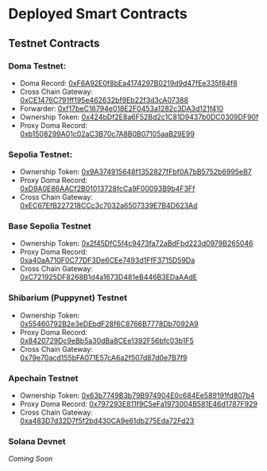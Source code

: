# Deployed Smart Contracts

## Testnet Contracts

### Doma Testnet:

* Doma Record: [0xF6A92E0f8bEa4174297B0219d9d47fEe335f84f8](https://explorer-testnet.doma.xyz/address/0xF6A92E0f8bEa4174297B0219d9d47fEe335f84f8)
* Cross Chain Gateway: [0xCE1476C791ff195e462632bf9Eb22f3d3cA07388](https://explorer-testnet.doma.xyz/address/0xCE1476C791ff195e462632bf9Eb22f3d3cA07388)
* Forwarder: [0xf17beC16794e018E2F0453a1282c3DA3d121f410](https://explorer-testnet.doma.xyz/address/0xf17beC16794e018E2F0453a1282c3DA3d121f410)
* Ownership Token: [0x424bDf2E8a6F52Bd2c1C81D9437b0DC0309DF90f](https://explorer-testnet.doma.xyz/address/0x424bDf2E8a6F52Bd2c1C81D9437b0DC0309DF90f)
* Proxy Doma Record: [0xb1508299A01c02aC3B70c7A8B0B07105aaB29E99](https://explorer-testnet.doma.xyz/address/0xb1508299A01c02aC3B70c7A8B0B07105aaB29E99)

### Sepolia Testnet:

* Ownership Token: [0x9A374915648f1352827fFbf0A7bB5752b6995eB7](https://sepolia.etherscan.io/address/0x9A374915648f1352827fFbf0A7bB5752b6995eB7)
* Proxy Doma Record: [0xD9A0E86AACf2B01013728fcCa9F00093B9b4F3Ff](https://sepolia.etherscan.io/address/0xD9A0E86AACf2B01013728fcCa9F00093B9b4F3Ff)
* Cross Chain Gateway: [0xEC67EfB227218CCc3c7032a6507339E7B4D623Ad](https://sepolia.etherscan.io/address/0xEC67EfB227218CCc3c7032a6507339E7B4D623Ad)

### Base Sepolia Testnet

* Ownership Token: [0x2f45DfC5f4c9473fa72aBdFbd223d0979B265046](https://sepolia.basescan.org/address/0x2f45DfC5f4c9473fa72aBdFbd223d0979B265046)
* Proxy Doma Record: [0xa40aA710F0C77DF3De6CEe7493d1FfF3715D59Da](https://sepolia.basescan.org/address/0xa40aA710F0C77DF3De6CEe7493d1FfF3715D59Da)
* Cross Chain Gateway: [0xC721925DF8268B1d4a1673D481eB446B3EDaAAdE](https://sepolia.basescan.org/address/0xC721925DF8268B1d4a1673D481eB446B3EDaAAdE)

### Shibarium (Puppynet) Testnet

* Ownership Token: [0x55460792B2e3eDEbdF28f6C8766B7778Db7092A9](https://puppyscan.shib.io/address/0x55460792B2e3eDEbdF28f6C8766B7778Db7092A9)
* Proxy Doma Record: [0x8420729Dc9eBb5a30dBa8CEe1392F56bfc03b1F5](https://puppyscan.shib.io/address/0x8420729Dc9eBb5a30dBa8CEe1392F56bfc03b1F5)
* Cross Chain Gateway: [0x79e70acd155bFA071E57cA6a2f507d87d0e7B7f9](https://puppyscan.shib.io/address/0x79e70acd155bFA071E57cA6a2f507d87d0e7B7f9)

### Apechain Testnet

* Ownership Token: [0x63b7749B3b79B974904E0c684Ee589191fd807b4](https://curtis.explorer.caldera.xyz/address/0x63b7749B3b79B974904E0c684Ee589191fd807b4)
* Proxy Doma Record: [0x797293E811f9C5eFa1973004B581E46d1787F929](https://curtis.explorer.caldera.xyz/address/0x797293E811f9C5eFa1973004B581E46d1787F929)
* Cross Chain Gateway: [0xa483D7d32D7f5f2bd430CA9e61db275Eda72Fd23](https://curtis.explorer.caldera.xyz/address/0xa483D7d32D7f5f2bd430CA9e61db275Eda72Fd23)

### Solana Devnet

_Coming Soon_
